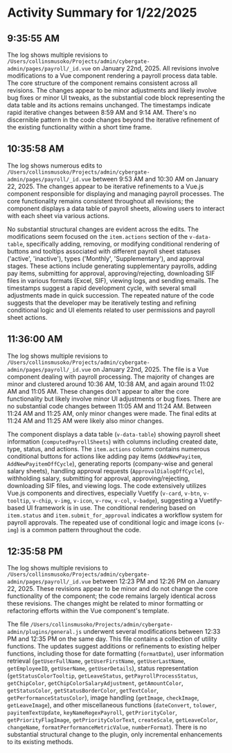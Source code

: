 # Activity Summary for 1/22/2025

## 9:35:55 AM
The log shows multiple revisions to `/Users/collinsmusoko/Projects/admin/cybergate-admin/pages/payroll/_id.vue` on January 22nd, 2025.  All revisions involve modifications to a Vue component rendering a payroll process data table.  The core structure of the component remains consistent across all revisions.  The changes appear to be minor adjustments and likely involve bug fixes or minor UI tweaks, as the substantial code block representing the data table and its actions remains unchanged. The timestamps indicate rapid iterative changes between 8:59 AM and 9:14 AM.  There's no discernible pattern in the code changes beyond the iterative refinement of the existing functionality within a short time frame.


## 10:35:58 AM
The log shows numerous edits to `/Users/collinsmusoko/Projects/admin/cybergate-admin/pages/payroll/_id.vue` between 9:53 AM and 10:30 AM on January 22, 2025.  The changes appear to be iterative refinements to a Vue.js component responsible for displaying and managing payroll processes.  The core functionality remains consistent throughout all revisions; the component displays a data table of payroll sheets, allowing users to interact with each sheet via various actions.

No substantial structural changes are evident across the edits.  The modifications seem focused on the `item.actions` section of the `v-data-table`, specifically adding, removing, or modifying conditional rendering of buttons and tooltips associated with different payroll sheet statuses ('active', 'inactive'), types ('Monthly', 'Supplementary'), and approval stages.  These actions include generating supplementary payrolls, adding pay items, submitting for approval, approving/rejecting, downloading SIF files in various formats (Excel, SIF), viewing logs, and sending emails.  The timestamps suggest a rapid development cycle, with several small adjustments made in quick succession.  The repeated nature of the code suggests that the developer may be iteratively testing and refining conditional logic and UI elements related to user permissions and payroll sheet actions.


## 11:36:00 AM
The log shows multiple revisions to `/Users/collinsmusoko/Projects/admin/cybergate-admin/pages/payroll/_id.vue` on January 22nd, 2025.  The file is a Vue component dealing with payroll processing.  The majority of changes are minor and clustered around 10:36 AM, 10:38 AM, and again around 11:02 AM and 11:05 AM. These changes don't appear to alter the core functionality but likely involve minor UI adjustments or bug fixes.  There are no substantial code changes between 11:05 AM and 11:24 AM.  Between 11:24 AM and 11:25 AM, only minor changes were made. The final edits at 11:24 AM and 11:25 AM were likely also minor changes.

The component displays a data table (`v-data-table`) showing payroll sheet information (`computedPayrollSheets`) with columns including created date, type, status, and actions.  The `item.actions` column contains numerous conditional buttons for actions like adding pay items (`AddNewPayitem`, `AddNewPayitemOffCycle`), generating reports (company-wise and general salary sheets), handling approval requests (`ApprovalDialogOffCycle`), withholding salary, submitting for approval, approving/rejecting, downloading SIF files, and viewing logs. The code extensively utilizes Vue.js components and directives,  especially Vuetify (`v-card`, `v-btn`, `v-tooltip`, `v-chip`, `v-img`, `v-icon`, `v-row`, `v-col`, `v-badge`), suggesting a Vuetify-based UI framework is in use.  The conditional rendering based on `item.status` and `item.submit_for_approval` indicates a workflow system for payroll approvals.  The repeated use of conditional logic and image icons (`v-img`) is a common pattern throughout the code.


## 12:35:58 PM
The log shows multiple revisions to `/Users/collinsmusoko/Projects/admin/cybergate-admin/pages/payroll/_id.vue` between 12:23 PM and 12:26 PM on January 22, 2025.  These revisions appear to be minor and do not change the core functionality of the component; the code remains largely identical across these revisions.  The changes might be related to minor formatting or refactoring efforts within the Vue component's template.


The file `/Users/collinsmusoko/Projects/admin/cybergate-admin/plugins/general.js` underwent several modifications between 12:33 PM and 12:35 PM on the same day. This file contains a collection of utility functions.  The updates suggest additions or refinements to existing helper functions, including those for date formatting (`formatDate`), user information retrieval (`getUserFullName`, `getUserFirstName`, `getUserLastName`, `getEmployeeID`, `getUserName`, `getUserDetails`), status representation (`getStatusColorTooltip`, `getLeaveStatus`, `getPayrollProcessStatus`, `getChipColor`, `getChipColorSalaryAdjustment`, `getAmountColor`, `getStatusColor`, `getStatusBorderColor`, `getTextColor`, `getPerformanceStatusColor`), image handling (`getImage`, `checkImage`, `getLeaveImage`), and other miscellaneous functions (`dateConvert`, `tolower`, `payitemTextUpdate`, `keyNameRegexPayroll`, `getPriorityColor`, `getPriorityFlagImage`, `getPriorityColorText`, `createScale`, `getLeaveColor`, `changeName`, `formatPerformanceMetricValue`, `numberFormat`).  There is no substantial structural change to the plugin, only incremental enhancements to its existing methods.
